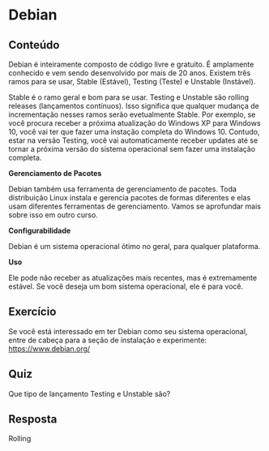 # Debian

## Conteúdo

Debian é inteiramente composto de código livre e gratuito. É amplamente conhecido e vem sendo desenvolvido por mais de 20 anos. Existem três ramos para se usar, Stable (Estável), Testing (Teste) e Unstable (Instável).

Stable é o ramo geral e bom para se usar. Testing e Unstable são rolling releases (lançamentos contínuos). Isso significa que qualquer mudança de incrementação nesses ramos serão evetualmente Stable. Por exemplo, se você procura receber a próxima atualização do Windows XP para Windows 10, você vai ter que fazer uma instação completa do Windows 10. Contudo, estar na versão Testing, você vai automaticamente receber updates até se tornar a próxima versão do sistema operacional sem fazer uma instalação completa.

<b>Gerenciamento de Pacotes</b>

Debian também usa ferramenta de gerenciamento de pacotes. Toda distribuição Linux instala e gerencia pacotes de formas diferentes e elas usam diferentes ferramentas de gerenciamento. Vamos se aprofundar mais sobre isso em outro curso.

<b>Configurabilidade</b>

Debian é um sistema operacional ótimo no geral, para qualquer plataforma.

<b>Uso</b>

Ele pode não receber as atualizações mais recentes, mas é extremamente estável. Se você deseja um bom sistema operacional, ele é para você.


## Exercício

Se você está interessado em ter Debian como seu sistema operacional, entre de cabeça para a seção de instalação e experimente: https://www.debian.org/

## Quiz

Que tipo de lançamento Testing e Unstable são? 

## Resposta

Rolling
